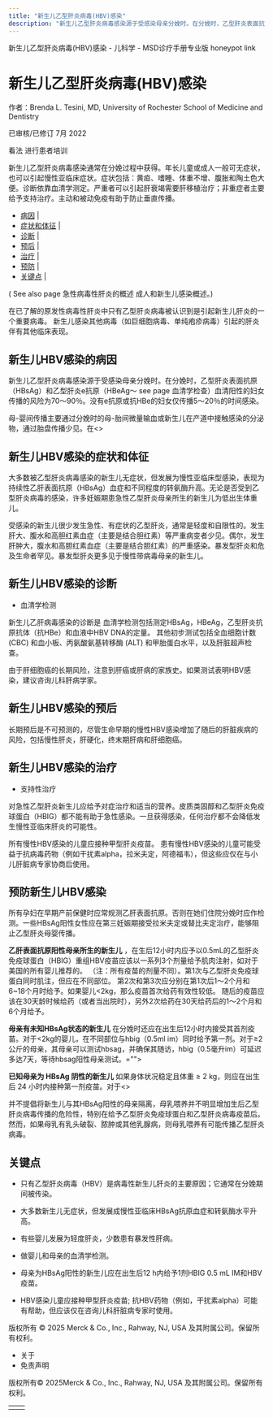 ```yaml
---
title: "新生儿乙型肝炎病毒(HBV)感染"
description: "新生儿乙型肝炎病毒感染源于受感染母亲分娩时。在分娩时，乙型肝炎表面抗原（HBsAg）和乙型肝炎e抗原（HBeAg～ see page 血清学检查）血清阳性的妇女传播的风险为70～90％。没有e抗原或抗HBe的妇女仅传播5〜20％的时间感染。"
---
```


﻿新生儿乙型肝炎病毒(HBV)感染 - 儿科学 - MSD诊疗手册专业版 honeypot link

# 新生儿乙型肝炎病毒(HBV)感染

作者：Brenda L. Tesini, MD, University of Rochester School of Medicine and Dentistry

已审核/已修订 7月 2022

看法 进行患者培训

新生儿乙型肝炎病毒感染通常在分娩过程中获得。年长儿童或成人一般可无症状，也可以引起慢性亚临床症状。症状包括：黄疸、嗜睡、体重不增、腹胀和陶土色大便。诊断依靠血清学测定。严重者可以引起肝衰竭需要肝移植治疗；非重症者主要给予支持治疗。主动和被动免疫有助于防止垂直传播。

- [病因](#病因_v1091811_zh) \|
- [症状和体征](#症状和体征_v1091816_zh) \|
- [诊断](#诊断_v1091820_zh) \|
- [预后](#预后_v1091824_zh) \|
- [治疗](#治疗_v1091827_zh) \|
- [预防](#预防_v1091834_zh) \|
- [关键点](#关键点_v8543411_zh) \|

( See also page 急性病毒性肝炎的概述 成人和新生儿感染概述。)

在已了解的原发性病毒性肝炎中只有乙型肝炎病毒被认识到是引起新生儿肝炎的一个重要病毒。 新生儿感染其他病毒（如巨细胞病毒、单纯疱疹病毒）引起的肝炎伴有其他临床表现。

## 新生儿HBV感染的病因

新生儿乙型肝炎病毒感染源于受感染母亲分娩时。在分娩时，乙型肝炎表面抗原（HBsAg）和乙型肝炎e抗原（HBeAg～  see page 血清学检查）血清阳性的妇女传播的风险为70～90％。没有e抗原或抗HBe的妇女仅传播5〜20％的时间感染。

母-婴间传播主要通过分娩时的母-胎间微量输血或新生儿在产道中接触感染的分泌物，通过胎盘传播少见。在<>

## 新生儿HBV感染的症状和体征

大多数被乙型肝炎病毒感染的新生儿无症状，但发展为慢性亚临床型感染，表现为持续性乙肝表面抗原（HBsAg）血症和不同程度的转氨酶升高。无论是否受到乙型肝炎病毒的感染，许多妊娠期患急性乙型肝炎母亲所生的新生儿为低出生体重儿。

受感染的新生儿很少发生急性、有症状的乙型肝炎，通常是轻度和自限性的。发生肝大、腹水和高胆红素血症（主要是结合胆红素）等严重病变者少见。偶尔，发生肝肿大，腹水和高胆红素血症（主要是结合胆红素）的严重感染。暴发型肝炎和危及生命者罕见。暴发型肝炎更多见于慢性带病毒母亲的新生儿。

## 新生儿HBV感染的诊断

- 血清学检测


新生儿乙肝病毒感染的诊断是 血清学检测包括测定HBsAg，HBeAg，乙型肝炎抗原抗体（抗HBe）和血液中HBV DNA的定量。 其他初步测试包括全血细胞计数 (CBC) 和血小板、丙氨酸氨基转移酶 (ALT) 和甲胎蛋白水平，以及肝脏超声检查。

由于肝细胞癌的长期风险，注意到肝癌或肝病的家族史。如果测试表明HBV感染，建议咨询儿科肝病学家。

## 新生儿HBV感染的预后

长期预后是不可预测的，尽管生命早期的慢性HBV感染增加了随后的肝脏疾病的风险，包括慢性肝炎，肝硬化，终末期肝病和肝细胞癌。

## 新生儿HBV感染的治疗

- 支持性治疗


对急性乙型肝炎新生儿应给予对症治疗和适当的营养。皮质类固醇和乙型肝炎免疫球蛋白（HBIG）都不能有助于急性感染。一旦获得感染，任何治疗都不会降低发生慢性亚临床肝炎的可能性。

所有慢性HBV感染的儿童应接种甲型肝炎疫苗。 患有慢性HBV感染的儿童可能受益于抗病毒药物（例如干扰素alpha，拉米夫定，阿德福韦），但这些应仅在与小儿肝脏病专家协商后使用。

## 预防新生儿HBV感染

所有孕妇在早期产前保健时应常规测乙肝表面抗原。否则在她们住院分娩时应作检测。一些HBsAg阳性女性应在第三妊娠期接受拉米夫定或替比夫定治疗，能够阻止乙型肝炎母婴传播。

**乙肝表面抗原阳性母亲所生的新生儿** ，在生后12小时内应予以0.5mL的乙型肝炎免疫球蛋白（HBIG）重组HBV疫苗应该以一系列3个剂量给予肌肉注射，如对于美国的所有婴儿推荐的。 （注：所有疫苗的剂量不同）。第1次与乙型肝炎免疫球蛋白同时肌注，但应在不同部位。 第2次和第3次应分别在第1次后1～2个月和6~18个月时给予。如果婴儿<2kg，那么疫苗首次给药有效性较低。 随后的疫苗应该在30天龄时候给药（或者当出院时），另外2次给药在30天给药后的1～2个月和6个月给予。

**母亲有未知HBsAg状态的新生儿** 在分娩时还应在出生后12小时内接受其首剂疫苗。对于<2kg的婴儿，在不同部位与hbig（0.5ml im）同时给予第一剂。对于≥2公斤的母亲，其母亲可以测试hbsag，并确保其随访，hbig（0.5毫升im）可延迟多达7天，等待hbsag阳性母亲测试。="">

**已知母亲为 HBsAg 阴性的新生儿** 如果身体状况稳定且体重 ≥ 2 kg，则应在出生后 24 小时内接种第一剂疫苗。对于<>

并不提倡将新生儿与其HBsAg阳性的母亲隔离，母乳喂养并不明显增加生后乙型肝炎病毒传播的危险性，特别在给予乙型肝炎免疫球蛋白和乙型肝炎病毒疫苗后。然而，如果母乳有乳头破裂、脓肿或其他乳腺病，则母乳喂养有可能传播乙型肝炎病毒。

## 关键点

- 只有乙型肝炎病毒（HBV）是病毒性新生儿肝炎的主要原因；它通常在分娩期间被传染。

- 大多数新生儿无症状，但发展成慢性亚临床HBsAg抗原血症和转氨酶水平升高。

- 有些婴儿发展为轻度肝炎，少数患有暴发性肝病。

- 做婴儿和母亲的血清学检测。

- 母亲为HBsAg阳性的新生儿应在出生后12 h内给予1剂HBIG 0.5 mL IM和HBV疫苗。

- HBV感染儿童应接种甲型肝炎疫苗; 抗HBV药物（例如，干扰素alpha）可能有帮助，但应该仅在咨询儿科肝脏病专家时使用。




版权所有 © 2025
Merck & Co., Inc., Rahway, NJ, USA 及其附属公司。保留所有权利。

- 关于
- 免责声明

版权所有© 2025Merck & Co., Inc., Rahway, NJ, USA 及其附属公司。保留所有权利。

|     |     |
| --- | --- |
|  |  |